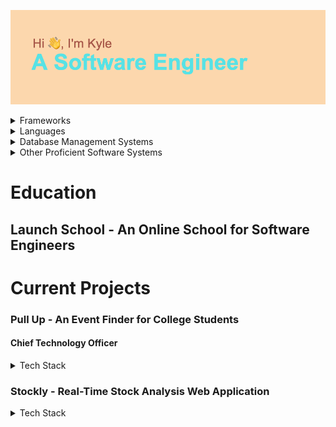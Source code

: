 ![Hi, I'm Kyle. A Software Engineer](header.png "My Profile")

  <details><summary>Frameworks</summary>
    - Ruby on Rails
    <br>
    - Sinatra
    <br>
    - React
    <br>
    - React Native
    <br>
    - Boot Strap
  </details>
  <details><summary>Languages</summary>
    - Javascript
    <br>
    - HTML
    <br>
    - CSS
    <br>
    - Ruby
    <br>
    - SQL
    <br>
    - GraphQL
  </details>
  <details><summary>Database Management Systems</summary>
    - PostgreSQL
     <br>
    - MySQL
    <br>
    - SQLite
  </details>
  <details>
    <summary>Other Proficient Software Systems</summary>
    - Adobe XD
    <br>
    - AWS Services
    <br>
    - CodePen
  </details>

# Education
## Launch School - An Online School for Software Engineers


# Current Projects
  ### Pull Up - An Event Finder for College Students
  #### Chief Technology Officer
   <details>
     <summary>Tech Stack</summary>
      - AWS Amplify
      <br>
      - AWS Cloud9
      <br>
      - AWS S3
      <br>
      - AWS Mobile Hub
      <br>
      - React Native
   </details>

   ### Stockly -  Real-Time Stock Analysis Web Application
   <details><summary>Tech Stack</summary>
    - Sinatra
    - FinnHub API
    - HTML
    - CSS
    - Embedded Ruby
   </details>
